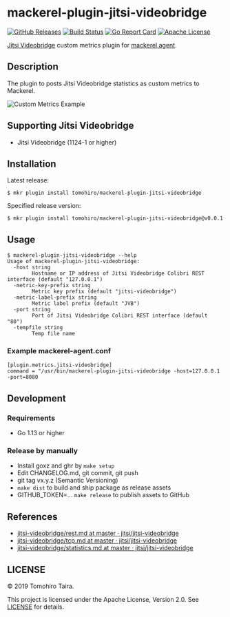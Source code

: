 mackerel-plugin-jitsi-videobridge
================================================================================

[![GitHub Releases](https://img.shields.io/github/release/tomohiro/mackerel-plugin-jitsi-videobridge.svg?style=flat-square)](https://github.com/tomohiro/mackerel-plugin-jitsi-videobridge/releases)
[![Build Status](https://img.shields.io/travis/com/tomohiro/mackerel-plugin-jitsi-videobridge.svg?style=flat-square)](https://travis-ci.com/tomohiro/mackerel-plugin-jitsi-videobridge)
[![Go Report Card](https://goreportcard.com/badge/github.com/tomohiro/mackerel-plugin-jitsi-videobridge?style=flat-square)](https://goreportcard.com/report/github.com/tomohiro/mackerel-plugin-jitsi-videobridge)
[![Apache License](http://img.shields.io/badge/license-Apache-blue.svg?style=flat-square)](https://github.com/tomohiro/mackerel-plugin-jitsi-videobridgeblob/master/LICENSE)


[Jitsi Videobridge][] custom metrics plugin for [mackerel agent][].

[mackerel agent]: https://github.com/mackerelio/mackerel-agent
[Jitsi Videobridge]: https://jitsi.org/jitsi-videobridge/


Description
--------------------------------------------------------------------------------

The plugin to posts Jitsi Videobridge statistics as custom metrics to Mackerel.

![Custom Metrics Example](https://user-images.githubusercontent.com/54254/69406552-a9268580-0d45-11ea-9701-0905b8fefa3e.png)


Supporting Jitsi Videobridge
--------------------------------------------------------------------------------

- Jitsi Videobridge (1124-1 or higher)


Installation
--------------------------------------------------------------------------------

Latest release:

```
$ mkr plugin install tomohiro/mackerel-plugin-jitsi-videobridge
```

Specified release version:

```
$ mkr plugin install tomohiro/mackerel-plugin-jitsi-videobridge@v0.0.1
```


Usage
--------------------------------------------------------------------------------

```
$ mackerel-plugin-jitsi-videobridge --help
Usage of mackerel-plugin-jitsi-videobridge:
  -host string
        Hostname or IP address of Jitsi Videobridge Colibri REST interface (default "127.0.0.1")
  -metric-key-prefix string
        Metric key prefix (default "jitsi-videobridge")
  -metric-label-prefix string
        Metric label prefix (default "JVB")
  -port string
        Port of Jitsi Videobridge Colibri REST interface (default "80")
  -tempfile string
        Temp file name
```

### Example mackerel-agent.conf

```
[plugin.metrics.jitsi-videobridge]
command = "/usr/bin/mackerel-plugin-jitsi-videobridge -host=127.0.0.1 -port=8080
```


Development
--------------------------------------------------------------------------------

### Requirements

- Go 1.13 or higher


### Release by manually

- Install goxz and ghr by `make setup`
- Edit CHANGELOG.md, git commit, git push
- git tag vx.y.z (Semantic Versioning)
- `make dist` to build and ship package as release assets
- GITHUB_TOKEN=... `make release` to publish assets to GitHub


References
--------------------------------------------------------------------------------

- [jitsi-videobridge/rest.md at master · jitsi/jitsi-videobridge](https://github.com/jitsi/jitsi-videobridge/blob/master/doc/rest.md)
- [jitsi-videobridge/tcp.md at master · jitsi/jitsi-videobridge](https://github.com/jitsi/jitsi-videobridge/blob/master/doc/tcp.md)
- [jitsi-videobridge/statistics.md at master · jitsi/jitsi-videobridge](https://github.com/jitsi/jitsi-videobridge/blob/master/doc/statistics.md)


LICENSE
--------------------------------------------------------------------------------

© 2019 Tomohiro Taira.

This project is licensed under the Apache License, Version 2.0. See [LICENSE](LICENSE) for details.

